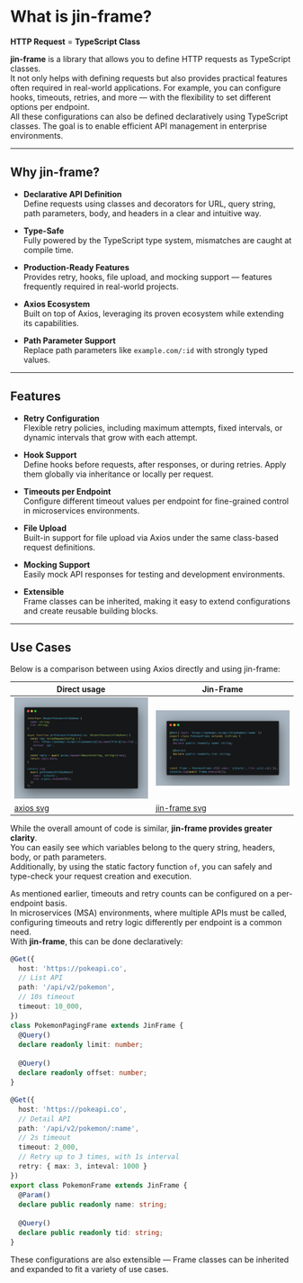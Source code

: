 # What is jin-frame?

**HTTP Request** = **TypeScript Class**

**jin-frame** is a library that allows you to define HTTP requests as TypeScript classes.  
It not only helps with defining requests but also provides practical features often required in real-world applications. For example, you can configure hooks, timeouts, retries, and more — with the flexibility to set different options per endpoint.  
All these configurations can also be defined declaratively using TypeScript classes. The goal is to enable efficient API management in enterprise environments.

---

## Why jin-frame?

- **Declarative API Definition**  
  Define requests using classes and decorators for URL, query string, path parameters, body, and headers in a clear and intuitive way.  

- **Type-Safe**  
  Fully powered by the TypeScript type system, mismatches are caught at compile time.  

- **Production-Ready Features**  
  Provides retry, hooks, file upload, and mocking support — features frequently required in real-world projects.  

- **Axios Ecosystem**  
  Built on top of Axios, leveraging its proven ecosystem while extending its capabilities.  

- **Path Parameter Support**  
  Replace path parameters like `example.com/:id` with strongly typed values.  

---

## Features

- **Retry Configuration**  
  Flexible retry policies, including maximum attempts, fixed intervals, or dynamic intervals that grow with each attempt.  

- **Hook Support**  
  Define hooks before requests, after responses, or during retries. Apply them globally via inheritance or locally per request.  

- **Timeouts per Endpoint**  
  Configure different timeout values per endpoint for fine-grained control in microservices environments.  

- **File Upload**  
  Built-in support for file upload via Axios under the same class-based request definitions.  

- **Mocking Support**  
  Easily mock API responses for testing and development environments.  

- **Extensible**  
  Frame classes can be inherited, making it easy to extend configurations and create reusable building blocks.  

---

## Use Cases

Below is a comparison between using Axios directly and using jin-frame:

| Direct usage                        | Jin-Frame                                  |
| ----------------------------------- | ------------------------------------------ |
| ![axios](assets/axios-usage.png)    | ![jin-frame](assets/jinframe-usage.png)    |
| [axios svg](assets/axios-usage.svg) | [jin-frame svg](assets/jinframe-usage.svg) |

While the overall amount of code is similar, **jin-frame provides greater clarity**.  
You can easily see which variables belong to the query string, headers, body, or path parameters.  
Additionally, by using the static factory function `of`, you can safely and type-check your request creation and execution.

As mentioned earlier, timeouts and retry counts can be configured on a per-endpoint basis.  
In microservices (MSA) environments, where multiple APIs must be called, configuring timeouts and retry logic differently per endpoint is a common need.  
With **jin-frame**, this can be done declaratively:

```ts
@Get({ 
  host: 'https://pokeapi.co',
  // List API
  path: '/api/v2/pokemon',
  // 10s timeout
  timeout: 10_000,
})
class PokemonPagingFrame extends JinFrame {
  @Query()
  declare readonly limit: number;

  @Query()
  declare readonly offset: number;
}
```

```ts
@Get({ 
  host: 'https://pokeapi.co',
  // Detail API
  path: '/api/v2/pokemon/:name',
  // 2s timeout
  timeout: 2_000,
  // Retry up to 3 times, with 1s interval
  retry: { max: 3, inteval: 1000 }
})
export class PokemonFrame extends JinFrame {
  @Param()
  declare public readonly name: string;

  @Query()
  declare public readonly tid: string;
}
```

These configurations are also extensible — Frame classes can be inherited and expanded to fit a variety of use cases.
